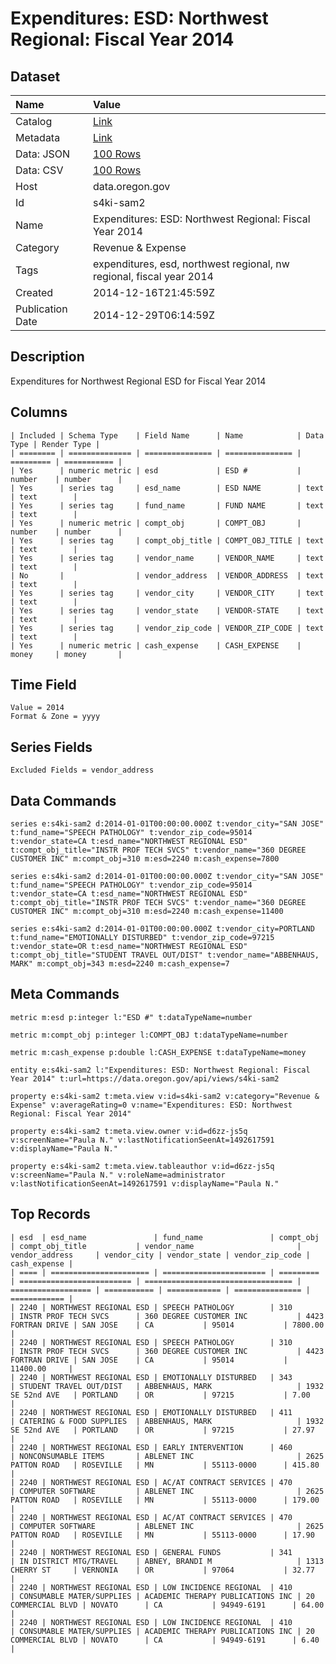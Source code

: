 # Expenditures: ESD: Northwest Regional: Fiscal Year 2014

## Dataset

| Name | Value |
| :--- | :---- |
| Catalog | [Link](https://catalog.data.gov/dataset/expenditures-esd-northwest-regional-fiscal-year-2014-83b7d) |
| Metadata | [Link](https://data.oregon.gov/api/views/s4ki-sam2) |
| Data: JSON | [100 Rows](https://data.oregon.gov/api/views/s4ki-sam2/rows.json?max_rows=100) |
| Data: CSV | [100 Rows](https://data.oregon.gov/api/views/s4ki-sam2/rows.csv?max_rows=100) |
| Host | data.oregon.gov |
| Id | s4ki-sam2 |
| Name | Expenditures: ESD: Northwest Regional: Fiscal Year 2014 |
| Category | Revenue & Expense |
| Tags | expenditures, esd, northwest regional, nw regional, fiscal year 2014 |
| Created | 2014-12-16T21:45:59Z |
| Publication Date | 2014-12-29T06:14:59Z |

## Description

Expenditures for Northwest Regional ESD for Fiscal Year 2014

## Columns

```ls
| Included | Schema Type    | Field Name      | Name            | Data Type | Render Type |
| ======== | ============== | =============== | =============== | ========= | =========== |
| Yes      | numeric metric | esd             | ESD #           | number    | number      |
| Yes      | series tag     | esd_name        | ESD NAME        | text      | text        |
| Yes      | series tag     | fund_name       | FUND NAME       | text      | text        |
| Yes      | numeric metric | compt_obj       | COMPT_OBJ       | number    | number      |
| Yes      | series tag     | compt_obj_title | COMPT_OBJ_TITLE | text      | text        |
| Yes      | series tag     | vendor_name     | VENDOR_NAME     | text      | text        |
| No       |                | vendor_address  | VENDOR_ADDRESS  | text      | text        |
| Yes      | series tag     | vendor_city     | VENDOR_CITY     | text      | text        |
| Yes      | series tag     | vendor_state    | VENDOR-STATE    | text      | text        |
| Yes      | series tag     | vendor_zip_code | VENDOR_ZIP_CODE | text      | text        |
| Yes      | numeric metric | cash_expense    | CASH_EXPENSE    | money     | money       |
```

## Time Field

```ls
Value = 2014
Format & Zone = yyyy
```

## Series Fields

```ls
Excluded Fields = vendor_address
```

## Data Commands

```ls
series e:s4ki-sam2 d:2014-01-01T00:00:00.000Z t:vendor_city="SAN JOSE" t:fund_name="SPEECH PATHOLOGY" t:vendor_zip_code=95014 t:vendor_state=CA t:esd_name="NORTHWEST REGIONAL ESD" t:compt_obj_title="INSTR PROF TECH SVCS" t:vendor_name="360 DEGREE CUSTOMER INC" m:compt_obj=310 m:esd=2240 m:cash_expense=7800

series e:s4ki-sam2 d:2014-01-01T00:00:00.000Z t:vendor_city="SAN JOSE" t:fund_name="SPEECH PATHOLOGY" t:vendor_zip_code=95014 t:vendor_state=CA t:esd_name="NORTHWEST REGIONAL ESD" t:compt_obj_title="INSTR PROF TECH SVCS" t:vendor_name="360 DEGREE CUSTOMER INC" m:compt_obj=310 m:esd=2240 m:cash_expense=11400

series e:s4ki-sam2 d:2014-01-01T00:00:00.000Z t:vendor_city=PORTLAND t:fund_name="EMOTIONALLY DISTURBED" t:vendor_zip_code=97215 t:vendor_state=OR t:esd_name="NORTHWEST REGIONAL ESD" t:compt_obj_title="STUDENT TRAVEL OUT/DIST" t:vendor_name="ABBENHAUS, MARK" m:compt_obj=343 m:esd=2240 m:cash_expense=7
```

## Meta Commands

```ls
metric m:esd p:integer l:"ESD #" t:dataTypeName=number

metric m:compt_obj p:integer l:COMPT_OBJ t:dataTypeName=number

metric m:cash_expense p:double l:CASH_EXPENSE t:dataTypeName=money

entity e:s4ki-sam2 l:"Expenditures: ESD: Northwest Regional: Fiscal Year 2014" t:url=https://data.oregon.gov/api/views/s4ki-sam2

property e:s4ki-sam2 t:meta.view v:id=s4ki-sam2 v:category="Revenue & Expense" v:averageRating=0 v:name="Expenditures: ESD: Northwest Regional: Fiscal Year 2014"

property e:s4ki-sam2 t:meta.view.owner v:id=d6zz-js5q v:screenName="Paula N." v:lastNotificationSeenAt=1492617591 v:displayName="Paula N."

property e:s4ki-sam2 t:meta.view.tableauthor v:id=d6zz-js5q v:screenName="Paula N." v:roleName=administrator v:lastNotificationSeenAt=1492617591 v:displayName="Paula N."
```

## Top Records

```ls
| esd  | esd_name               | fund_name               | compt_obj | compt_obj_title           | vendor_name                       | vendor_address     | vendor_city | vendor_state | vendor_zip_code | cash_expense | 
| ==== | ====================== | ======================= | ========= | ========================= | ================================= | ================== | =========== | ============ | =============== | ============ | 
| 2240 | NORTHWEST REGIONAL ESD | SPEECH PATHOLOGY        | 310       | INSTR PROF TECH SVCS      | 360 DEGREE CUSTOMER INC           | 4423 FORTRAN DRIVE | SAN JOSE    | CA           | 95014           | 7800.00      | 
| 2240 | NORTHWEST REGIONAL ESD | SPEECH PATHOLOGY        | 310       | INSTR PROF TECH SVCS      | 360 DEGREE CUSTOMER INC           | 4423 FORTRAN DRIVE | SAN JOSE    | CA           | 95014           | 11400.00     | 
| 2240 | NORTHWEST REGIONAL ESD | EMOTIONALLY DISTURBED   | 343       | STUDENT TRAVEL OUT/DIST   | ABBENHAUS, MARK                   | 1932 SE 52nd AVE   | PORTLAND    | OR           | 97215           | 7.00         | 
| 2240 | NORTHWEST REGIONAL ESD | EMOTIONALLY DISTURBED   | 411       | CATERING & FOOD SUPPLIES  | ABBENHAUS, MARK                   | 1932 SE 52nd AVE   | PORTLAND    | OR           | 97215           | 27.97        | 
| 2240 | NORTHWEST REGIONAL ESD | EARLY INTERVENTION      | 460       | NONCONSUMABLE ITEMS       | ABLENET INC                       | 2625 PATTON ROAD   | ROSEVILLE   | MN           | 55113-0000      | 415.80       | 
| 2240 | NORTHWEST REGIONAL ESD | AC/AT CONTRACT SERVICES | 470       | COMPUTER SOFTWARE         | ABLENET INC                       | 2625 PATTON ROAD   | ROSEVILLE   | MN           | 55113-0000      | 179.00       | 
| 2240 | NORTHWEST REGIONAL ESD | AC/AT CONTRACT SERVICES | 470       | COMPUTER SOFTWARE         | ABLENET INC                       | 2625 PATTON ROAD   | ROSEVILLE   | MN           | 55113-0000      | 17.90        | 
| 2240 | NORTHWEST REGIONAL ESD | GENERAL FUNDS           | 341       | IN DISTRICT MTG/TRAVEL    | ABNEY, BRANDI M                   | 1313 CHERRY ST     | VERNONIA    | OR           | 97064           | 32.77        | 
| 2240 | NORTHWEST REGIONAL ESD | LOW INCIDENCE REGIONAL  | 410       | CONSUMABLE MATER/SUPPLIES | ACADEMIC THERAPY PUBLICATIONS INC | 20 COMMERCIAL BLVD | NOVATO      | CA           | 94949-6191      | 64.00        | 
| 2240 | NORTHWEST REGIONAL ESD | LOW INCIDENCE REGIONAL  | 410       | CONSUMABLE MATER/SUPPLIES | ACADEMIC THERAPY PUBLICATIONS INC | 20 COMMERCIAL BLVD | NOVATO      | CA           | 94949-6191      | 6.40         | 
```